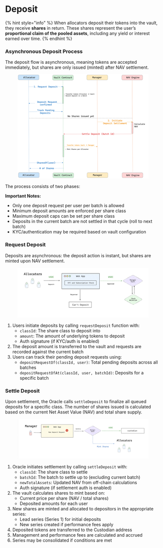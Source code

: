 # Deposit

{% hint style="info" %}
When allocators deposit their tokens into the vault, they receive **shares** in return. These shares represent the user’s **proportional claim of the pooled assets**, including any yield or interest earned over time.
{% endhint %}

### Asynchronous Deposit Process

The deposit flow is asynchronous, meaning tokens are accepted immediately, but shares are only issued (minted) after NAV settlement.

<figure><img src="../../.gitbook/assets/deposit-lifecycle-overview.png" alt="" width="563"><figcaption></figcaption></figure>

The process consists of two phases:

**Important Notes:**

* Only one deposit request per user per batch is allowed
* Minimum deposit amounts are enforced per share class
* Maximum deposit caps can be set per share class
* Deposits in the current batch are not settled in that cycle (roll to next batch)
* KYC/authentication may be required based on vault configuration

### Request Deposit

Deposits are asynchronous: the deposit action is instant, but shares are minted upon NAV settlement.

<figure><img src="../../.gitbook/assets/deposit-request-flow.png" alt="" width="563"><figcaption></figcaption></figure>

1. Users initiate deposits by calling `requestDeposit` function with:
   * `classId`: The share class to deposit into
   * `amount`: The amount of underlying tokens to deposit
   * Auth signature (if KYC/auth is enabled)
2. The deposit amount is transferred to the vault and requests are recorded against the current batch
3. Users can track their pending deposit requests using:
   * `depositRequestOf(classId, user)`: Total pending deposits across all batches
   * `depositRequestOfAt(classId, user, batchId)`: Deposits for a specific batch

### Settle Deposit

Upon settlement, the Oracle calls `settleDeposit` to finalize all queued deposits for a specific class. The number of shares issued is calculated based on the current Net Asset Value (NAV) and total share supply.

<figure><img src="../../.gitbook/assets/deposit-settlement-flow (1).png" alt="" width="563"><figcaption></figcaption></figure>

1. Oracle initiates settlement by calling `settleDeposit` with:
   * `classId`: The share class to settle
   * `batchId`: The batch to settle up to (excluding current batch)
   * `newTotalAssets`: Updated NAV from off-chain calculations
   * Auth signature (if settlement auth is enabled)
2. The vault calculates shares to mint based on:
   * Current price per share (NAV / total shares)
   * Deposited amounts for each user
3. New shares are minted and allocated to depositors in the appropriate series:
   * Lead series (Series 1) for initial deposits
   * New series created if performance fees apply
4. Deposited tokens are transferred to the Custodian address
5. Management and performance fees are calculated and accrued
6. Series may be consolidated if conditions are met
